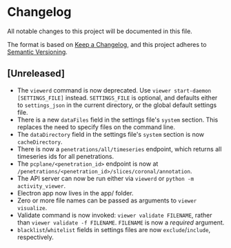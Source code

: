 # Changelog
All notable changes to this project will be documented in this file.

The format is based on
[Keep a Changelog](https://keepachangelog.com/en/1.0.0/), and this project
adheres to [Semantic Versioning](https://semver.org/spec/v2.0.0.html).

## [Unreleased]
- The `viewerd` command is now deprecated. Use
  `viewer start-daemon [SETTINGS_FILE]` instead. `SETTINGS_FILE` is optional,
  and defaults either to `settings_json` in the current directory, or the
  global default settings file.
- There is a new `dataFiles` field in the settings file's `system` section.
  This replaces the need to specify files on the command line.
- The `dataDirectory` field in the settings file's `system` section is now
  `cacheDirectory`.
- There is now a `penetrations/all/timeseries` endpoint, which returns all
  timeseries ids for all penetrations.
- The `pcplane/<penetration_id>` endpoint is now at
  `/penetrations/<penetration_id>/slices/coronal/annotation`.
- The API server can now be run either via `viewerd` or
  `python -m activity_viewer`.
- Electron app now lives in the app/ folder.
- Zero or more file names can be passed as arguments to `viewer visualize`.
- Validate command is now invoked: `viewer validate FILENAME`, rather than
  `viewer validate -f FILENAME`. `FILENAME` is now a *required* argument.
- `blacklist`/`whitelist` fields in settings files are now `exclude`/`include`,
  respectively.
